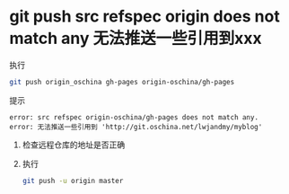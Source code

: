 # git push src refspec origin does not match any 无法推送一些引用到xxx

执行

```bash
git push origin_oschina gh-pages origin-oschina/gh-pages
```

提示

```text
error: src refspec origin-oschina/gh-pages does not match any.
error: 无法推送一些引用到 'http://git.oschina.net/lwjandmy/myblog'
```

1.  检查远程仓库的地址是否正确

1.  执行
    ```bash
    git push -u origin master
    ```
